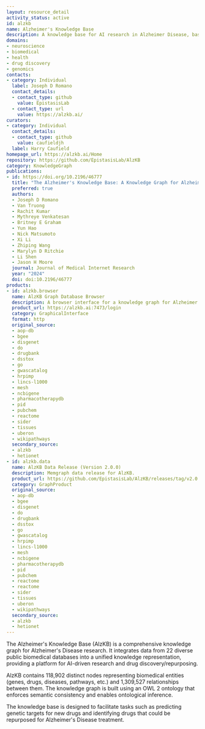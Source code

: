 ```yaml
---
layout: resource_detail
activity_status: active
id: alzkb
name: Alzheimer's Knowledge Base
description: A knowledge base for AI research in Alzheimer Disease, based on graph databases.
domains:
- neuroscience
- biomedical
- health
- drug discovery
- genomics
contacts:
- category: Individual
  label: Joseph D Romano
  contact_details:
  - contact_type: github
    value: EpistasisLab
  - contact_type: url
    value: https://alzkb.ai/
curators:
- category: Individual
  contact_details:
  - contact_type: github
    value: caufieldjh
  label: Harry Caufield
homepage_url: https://alzkb.ai/Home
repository: https://github.com/EpistasisLab/AlzKB
category: KnowledgeGraph
publications:
- id: https://doi.org/10.2196/46777
  title: "The Alzheimer's Knowledge Base: A Knowledge Graph for Alzheimer Disease Research"
  preferred: true
  authors:
  - Joseph D Romano
  - Van Truong
  - Rachit Kumar
  - Mythreye Venkatesan
  - Britney E Graham
  - Yun Hao
  - Nick Matsumoto
  - Xi Li
  - Zhiping Wang
  - Marylyn D Ritchie
  - Li Shen
  - Jason H Moore
  journal: Journal of Medical Internet Research
  year: "2024"
  doi: doi:10.2196/46777
products:
- id: alzkb.browser
  name: AlzKB Graph Database Browser
  description: A browser interface for a knowledge graph for Alzheimer's Disease.
  product_url: https://alzkb.ai:7473/login
  category: GraphicalInterface
  format: http
  original_source:
  - aop-db
  - bgee
  - disgenet
  - do
  - drugbank
  - dsstox
  - go
  - gwascatalog
  - hrpimp
  - lincs-l1000
  - mesh
  - ncbigene
  - pharmacotherapydb
  - pid
  - pubchem
  - reactome
  - sider
  - tissues
  - uberon
  - wikipathways
  secondary_source:
  - alzkb
  - hetionet
- id: alzkb.data
  name: AlzKB Data Release (Version 2.0.0)
  description: Memgraph data release for AlzKB.
  product_url: https://github.com/EpistasisLab/AlzKB/releases/tag/v2.0.0
  category: GraphProduct
  original_source:
  - aop-db
  - bgee
  - disgenet
  - do
  - drugbank
  - dsstox
  - go
  - gwascatalog
  - hrpimp
  - lincs-l1000
  - mesh
  - ncbigene
  - pharmacotherapydb
  - pid
  - pubchem
  - reactome
  - reactome
  - sider
  - tissues
  - uberon
  - wikipathways
  secondary_source:
  - alzkb
  - hetionet
---
```


The Alzheimer's Knowledge Base (AlzKB) is a comprehensive knowledge graph for Alzheimer's Disease research. It integrates data from 22 diverse public biomedical databases into a unified knowledge representation, providing a platform for AI-driven research and drug discovery/repurposing.

AlzKB contains 118,902 distinct nodes representing biomedical entities (genes, drugs, diseases, pathways, etc.) and 1,309,527 relationships between them. The knowledge graph is built using an OWL 2 ontology that enforces semantic consistency and enables ontological inference.

The knowledge base is designed to facilitate tasks such as predicting genetic targets for new drugs and identifying drugs that could be repurposed for Alzheimer's Disease treatment.
